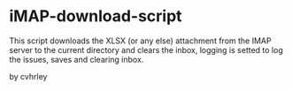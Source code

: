 # iMAP-download-script

This script downloads the XLSX (or any else) attachment from the IMAP server to the current directory and clears the inbox, logging is setted to log the issues, saves and clearing inbox.

by cvhrley
